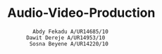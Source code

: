 # Audio-Video-Production


            Abdy Fekadu A/UR14685/10
          Dawit Dereje A/UR14953/10
           Sosna Beyene A/UR14220/10
